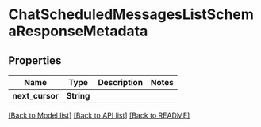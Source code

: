# ChatScheduledMessagesListSchemaResponseMetadata

## Properties

Name | Type | Description | Notes
------------ | ------------- | ------------- | -------------
**next_cursor** | **String** |  | 

[[Back to Model list]](../README.md#documentation-for-models) [[Back to API list]](../README.md#documentation-for-api-endpoints) [[Back to README]](../README.md)


